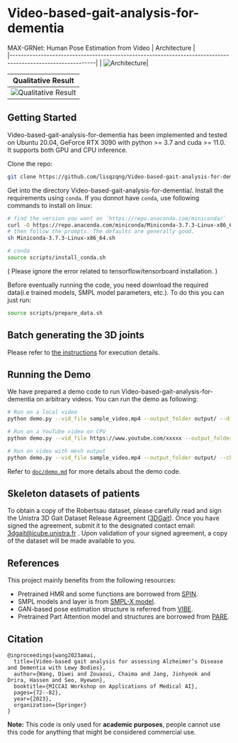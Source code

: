 # Video-based-gait-analysis-for-dementia
MAX-GRNet: Human Pose Estimation from Video
| Architecture                                                                                               |                                           
|------------------------------------------------------------------------------------------------------------|
| ![Architecture](https://github.com/lisqzqng/Video-based-gait-analysis-for-dementia/blob/main/Full_MAX-GRNet.png)| 

| Qualitative Result                                                                                         | 
|------------------------------------------------------------------------------------------------------------| 
| ![Qualitative Result](https://github.com/lisqzqng/Video-based-gait-analysis-for-dementia/blob/main/sample_with_skeleton.gif)|

## Getting Started
Video-based-gait-analysis-for-dementia has been implemented and tested on Ubuntu 20.04, GeForce RTX 3090 with python >= 3.7 and cuda >= 11.0. It supports both GPU and CPU inference.

Clone the repo:
```bash
git clone https://github.com/lisqzqng/Video-based-gait-analysis-for-dementia.git
```

Get into the directory Video-based-gait-analysis-for-dementia/. Install the requirements using `conda`. If you donnot have `conda`, use following commands to install on linux:
```bash
# find the version you want on `https://repo.anaconda.com/miniconda/`
curl -O https://repo.anaconda.com/miniconda/Miniconda-3.7.3-Linux-x86_64.sh
# then follow the prompts. The defaults are generally good.
sh Miniconda-3.7.3-Linux-x86_64.sh
```
```bash
# conda
source scripts/install_conda.sh
```
( Please ignore the error related to tensorflow/tensorboard installation. )

Before eventually running the code, you need download the required data(i.e trained models, SMPL model parameters, etc.). To do this you can just run:

```bash
source scripts/prepare_data.sh
```
## Batch generating the 3D joints

Please refer to [the instructions](doc/batch_generation.md) for execution details.

## Running the Demo
We have prepared a demo code to run Video-based-gait-analysis-for-dementia on arbitrary videos. You can run the demo as following:

```bash
# Run on a local video
python demo.py --vid_file sample_video.mp4 --output_folder output/ --display
```
```bash
# Run on a YouTube video on CPU
python demo.py --vid_file https://www.youtube.com/xxxxx --output_folder output/ --display --cpu_only
```
```bash
# Run on video with mesh output
python demo.py --vid_file sample_video.mp4 --output_folder output/ --ckpt checkpoint/max-grnet.pth.tar
```

Refer to [`doc/demo.md`](doc/demo.md) for more details about the demo code.
## Skeleton datasets of patients
To obtain a copy of the Robertsau dataset, please carefully read and sign the Unistra 3D Gait Dataset Release Agreement ([3DGait](https://drive.google.com/file/d/1XXOHh4sCw0TJxUt-7lb8XXk6OXzm-Itw/view?usp=drive_link)). Once you have signed the agreement, submit it to the designated contact email: 3dgait@icube.unistra.fr . Upon validation of your signed agreement, a copy of the dataset will be made available to you.

## References
This project mainly benefits from the following resources: 
  - Pretrained HMR and some functions are borrowed from [SPIN](https://github.com/nkolot/SPIN).
  - SMPL models and layer is from [SMPL-X model](https://github.com/vchoutas/smplx).
  - GAN-based pose estimation structure is referred from [VIBE](https://github.com/mkocabas/VIBE).
  - Pretrained Part Attention model and structures are borrowed from [PARE](https://github.com/mkocabas/PARE).

## Citation

```
@inproceedings{wang2023amai,
  title={Video-based gait analysis for assessing Alzheimer’s Disease and Dementia with Lewy Bodies},
  author={Wang, Diwei and Zouaoui, Chaima and Jang, Jinhyeok and Drira, Hassen and Seo, Hyewon},
  booktitle={MICCAI Workshop on Applications of Medical AI},
  pages={72--82},
  year={2023},
  organization={Springer}
}
```

**Note:**
This code is only used for **academic purposes**, people cannot use this code for anything that might be considered commercial use.
